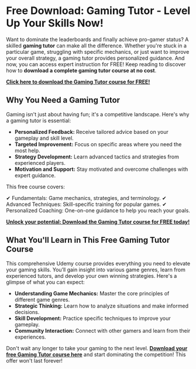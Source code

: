 # Free Download: Gaming Tutor - Level Up Your Skills Now!

Want to dominate the leaderboards and finally achieve pro-gamer status? A skilled **gaming tutor** can make all the difference. Whether you're stuck in a particular game, struggling with specific mechanics, or just want to improve your overall strategy, a gaming tutor provides personalized guidance. And now, you can access expert instruction for FREE! Keep reading to discover how to **download a complete gaming tutor course at no cost**.

[**Click here to download the Gaming Tutor course for FREE!**](https://udemywork.com/gaming-tutor)

## Why You Need a Gaming Tutor

Gaming isn't just about having fun; it's a competitive landscape. Here's why a gaming tutor is essential:

*   **Personalized Feedback:** Receive tailored advice based on your gameplay and skill level.
*   **Targeted Improvement:** Focus on specific areas where you need the most help.
*   **Strategy Development:** Learn advanced tactics and strategies from experienced players.
*   **Motivation and Support:** Stay motivated and overcome challenges with expert guidance.

This free course covers:

✔ Fundamentals: Game mechanics, strategies, and terminology.
✔ Advanced Techniques: Skill-specific training for popular games.
✔ Personalized Coaching: One-on-one guidance to help you reach your goals.

[**Unlock your potential: Download the Gaming Tutor course for FREE today!**](https://udemywork.com/gaming-tutor)

## What You'll Learn in This Free Gaming Tutor Course

This comprehensive Udemy course provides everything you need to elevate your gaming skills. You’ll gain insight into various game genres, learn from experienced tutors, and develop your own winning strategies. Here's a glimpse of what you can expect:

*   **Understanding Game Mechanics:** Master the core principles of different game genres.
*   **Strategic Thinking:** Learn how to analyze situations and make informed decisions.
*   **Skill Development:** Practice specific techniques to improve your gameplay.
*   **Community Interaction:** Connect with other gamers and learn from their experiences.

Don't wait any longer to take your gaming to the next level. **[Download your free Gaming Tutor course here](https://udemywork.com/gaming-tutor)** and start dominating the competition! This offer won't last forever!
